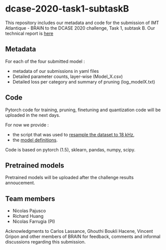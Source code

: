 # dcase-2020-task1-subtaskB

This repository includes our metadata and code for the submission of IMT Atlantique - BRAIN to the DCASE 2020 challenge, Task 1, subtask B. 
Our technical report is [here](Farrugia_IMT-Atlantique-BRAIn_task1_technical_report.pdf)

Metadata
--

For each of the four submitted model : 

- metadata of our submissions in yaml files
- Detailed parameter counts, layer-wise (Model_X.csv)
- Detailed loss per category and summary of pruning (log_modelX.txt)


Code
--
Pytorch code for training, pruning, finetuning and quantization code will be uploaded in the next days. 

For now we provide :
- the script that was used to [resample the dataset to 18 kHz](resample.py), 
- the [model definitions](models.py).

Code is based on pytorch (1.5), sklearn, pandas, numpy, scipy.

Pretrained models 
--
Pretrained models will be uploaded after the challenge results annoucement.

Team members
--
- Nicolas Pajusco
- Richard Huang
- Nicolas Farrugia (PI)
  
Acknowledgments to Carlos Lassance, Ghouthi Boukli Hacene, Vincent Gripon and other members of BRAIN for feedback, comments and informal discussions regarding this submission. 
